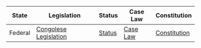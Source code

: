 | State | Legislation | Status | Case Law | Constitution |
|-------|-------------|--------|----------|--------------|
| Federal | [Congolese Legislation](https://www.lexadin.nl/wlg/legis/nofr/oeur/arch/cog/Index.htm) | [Status](https://www.cambridge.org/core/journals/american-journal-of-international-law/article/abs/status-of-the-republic-of-the-congo/C5A1EECCE29EF915C31A01C868D71EC8)| [Case Law](https://global.tbijuris.org/#/en/search/result/case_law/COD)|[Constitution](https://constitutions.unwomen.org/en/countries/africa/congo) |